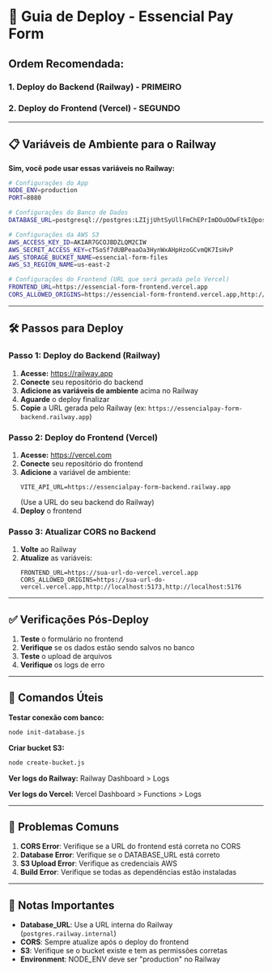 # 🚀 Guia de Deploy - Essencial Pay Form

## Ordem Recomendada:

### 1. **Deploy do Backend (Railway) - PRIMEIRO**
### 2. **Deploy do Frontend (Vercel) - SEGUNDO**

---

## 📋 Variáveis de Ambiente para o Railway

**Sim, você pode usar essas variáveis no Railway:**

```bash
# Configurações do App
NODE_ENV=production
PORT=8080

# Configurações do Banco de Dados
DATABASE_URL=postgresql://postgres:LZIjjUhtSyUllFmChEPrImDOuOOwFtkI@postgres.railway.internal:5432/railway

# Configurações da AWS S3
AWS_ACCESS_KEY_ID=AKIAR7GCOJBDZLQM2CIW
AWS_SECRET_ACCESS_KEY=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
AWS_STORAGE_BUCKET_NAME=essencial-form-files
AWS_S3_REGION_NAME=us-east-2

# Configurações do Frontend (URL que será gerada pelo Vercel)
FRONTEND_URL=https://essencial-form-frontend.vercel.app
CORS_ALLOWED_ORIGINS=https://essencial-form-frontend.vercel.app,http://localhost:5173,http://localhost:5176
```

---

## 🛠️ Passos para Deploy

### **Passo 1: Deploy do Backend (Railway)**

1. **Acesse:** https://railway.app
2. **Conecte** seu repositório do backend
3. **Adicione as variáveis de ambiente** acima no Railway
4. **Aguarde** o deploy finalizar
5. **Copie** a URL gerada pelo Railway (ex: `https://essencialpay-form-backend.railway.app`)

### **Passo 2: Deploy do Frontend (Vercel)**

1. **Acesse:** https://vercel.com
2. **Conecte** seu repositório do frontend
3. **Adicione** a variável de ambiente:
   ```
   VITE_API_URL=https://essencialpay-form-backend.railway.app
   ```
   (Use a URL do seu backend do Railway)
4. **Deploy** o frontend

### **Passo 3: Atualizar CORS no Backend**

1. **Volte** ao Railway
2. **Atualize** as variáveis:
   ```
   FRONTEND_URL=https://sua-url-do-vercel.vercel.app
   CORS_ALLOWED_ORIGINS=https://sua-url-do-vercel.vercel.app,http://localhost:5173,http://localhost:5176
   ```

---

## ✅ Verificações Pós-Deploy

1. **Teste** o formulário no frontend
2. **Verifique** se os dados estão sendo salvos no banco
3. **Teste** o upload de arquivos
4. **Verifique** os logs de erro

---

## 🔧 Comandos Úteis

**Testar conexão com banco:**
```bash
node init-database.js
```

**Criar bucket S3:**
```bash
node create-bucket.js
```

**Ver logs do Railway:**
Railway Dashboard > Logs

**Ver logs do Vercel:**
Vercel Dashboard > Functions > Logs

---

## 🚨 Problemas Comuns

1. **CORS Error**: Verifique se a URL do frontend está correta no CORS
2. **Database Error**: Verifique se o DATABASE_URL está correto
3. **S3 Upload Error**: Verifique as credenciais AWS
4. **Build Error**: Verifique se todas as dependências estão instaladas

---

## 📝 Notas Importantes

- **Database_URL**: Use a URL interna do Railway (`postgres.railway.internal`)
- **CORS**: Sempre atualize após o deploy do frontend
- **S3**: Verifique se o bucket existe e tem as permissões corretas
- **Environment**: NODE_ENV deve ser "production" no Railway
